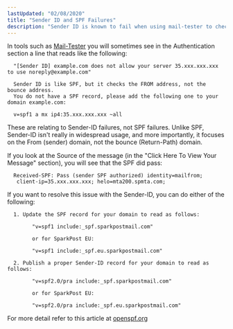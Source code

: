 ```yaml
---
lastUpdated: "02/08/2020"
title: "Sender ID and SPF Failures"
description: "Sender ID is known to fail when using mail-tester to check emails"
---
```


In tools such as [Mail-Tester](https://www.mail-tester.com) you will sometimes see in the Authentication section a line that reads like the following:

      "[Sender ID] example.com does not allow your server 35.xxx.xxx.xxx to use noreply@example.com"

      Sender ID is like SPF, but it checks the FROM address, not the bounce address.
      You do not have a SPF record, please add the following one to your domain example.com:

      v=spf1 a mx ip4:35.xxx.xxx.xxx ~all

These are relating to Sender-ID failures, not SPF failures. Unlike SPF, Sender-ID isn't really in widespread usage, and more importantly, it focuses on the From (sender) domain, not the bounce (Return-Path) domain.

If you look at the Source of the message (in the "Click Here To View Your Message" section), you will see that the SPF did pass:

      Received-SPF: Pass (sender SPF authorized) identity=mailfrom;
       client-ip=35.xxx.xxx.xxx; helo=mta200.spmta.com;
 
If you want to resolve this issue with the Sender-ID, you can do either of the following:

      1. Update the SPF record for your domain to read as follows:

            "v=spf1 include:_spf.sparkpostmail.com"

            or for SparkPost EU:

            "v=spf1 include:_spf.eu.sparkpostmail.com"

      2. Publish a proper Sender-ID record for your domain to read as follows:

            "v=spf2.0/pra include:_spf.sparkpostmail.com"

            or for SparkPost EU:

            "v=spf2.0/pra include:_spf.eu.sparkpostmail.com"
      
For more detail refer to this article at [openspf.org](http://www.openspf.org/SPF_vs_Sender_ID)
